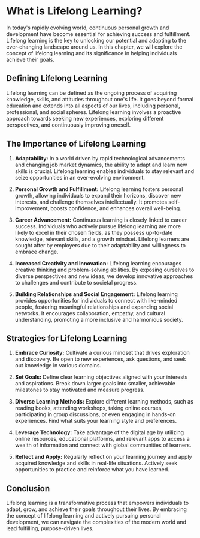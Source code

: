 # What is Lifelong Learning?

In today's rapidly evolving world, continuous personal growth and development have become essential for achieving success and fulfillment. Lifelong learning is the key to unlocking our potential and adapting to the ever-changing landscape around us. In this chapter, we will explore the concept of lifelong learning and its significance in helping individuals achieve their goals.

## Defining Lifelong Learning

Lifelong learning can be defined as the ongoing process of acquiring knowledge, skills, and attitudes throughout one's life. It goes beyond formal education and extends into all aspects of our lives, including personal, professional, and social spheres. Lifelong learning involves a proactive approach towards seeking new experiences, exploring different perspectives, and continuously improving oneself.

## The Importance of Lifelong Learning

1. **Adaptability:** In a world driven by rapid technological advancements and changing job market dynamics, the ability to adapt and learn new skills is crucial. Lifelong learning enables individuals to stay relevant and seize opportunities in an ever-evolving environment.
    
2. **Personal Growth and Fulfillment:** Lifelong learning fosters personal growth, allowing individuals to expand their horizons, discover new interests, and challenge themselves intellectually. It promotes self-improvement, boosts confidence, and enhances overall well-being.
    
3. **Career Advancement:** Continuous learning is closely linked to career success. Individuals who actively pursue lifelong learning are more likely to excel in their chosen fields, as they possess up-to-date knowledge, relevant skills, and a growth mindset. Lifelong learners are sought after by employers due to their adaptability and willingness to embrace change.
    
4. **Increased Creativity and Innovation:** Lifelong learning encourages creative thinking and problem-solving abilities. By exposing ourselves to diverse perspectives and new ideas, we develop innovative approaches to challenges and contribute to societal progress.
    
5. **Building Relationships and Social Engagement:** Lifelong learning provides opportunities for individuals to connect with like-minded people, fostering meaningful relationships and expanding social networks. It encourages collaboration, empathy, and cultural understanding, promoting a more inclusive and harmonious society.
    

## Strategies for Lifelong Learning

1. **Embrace Curiosity:** Cultivate a curious mindset that drives exploration and discovery. Be open to new experiences, ask questions, and seek out knowledge in various domains.
    
2. **Set Goals:** Define clear learning objectives aligned with your interests and aspirations. Break down larger goals into smaller, achievable milestones to stay motivated and measure progress.
    
3. **Diverse Learning Methods:** Explore different learning methods, such as reading books, attending workshops, taking online courses, participating in group discussions, or even engaging in hands-on experiences. Find what suits your learning style and preferences.
    
4. **Leverage Technology:** Take advantage of the digital age by utilizing online resources, educational platforms, and relevant apps to access a wealth of information and connect with global communities of learners.
    
5. **Reflect and Apply:** Regularly reflect on your learning journey and apply acquired knowledge and skills in real-life situations. Actively seek opportunities to practice and reinforce what you have learned.
    

## Conclusion

Lifelong learning is a transformative process that empowers individuals to adapt, grow, and achieve their goals throughout their lives. By embracing the concept of lifelong learning and actively pursuing personal development, we can navigate the complexities of the modern world and lead fulfilling, purpose-driven lives.
